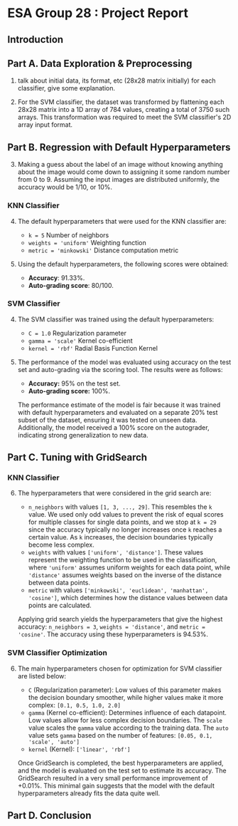 # ESA Group 28 : Project Report

## Introduction

## Part A. Data Exploration & Preprocessing

1. talk about initial data, its format, etc (28x28 matrix initially)
for each classifier, give some explanation.

2. For the SVM classifier, the dataset was transformed by flattening each 28x28 matrix into a 1D array of 784 values, creating a total of 3750 such arrays. This transformation was required to meet the SVM classifier's 2D array input format.

## Part B. Regression with Default Hyperparameters

3. Making a guess about the label of an image without knowing anything about the image would come down to assigning it
   some random number from 0 to 9. Assuming the input images are distributed uniformly, the accuracy would be 1/10, or
   10%.

### KNN Classifier

4. The default hyperparameters that were used for the KNN classifier are:

   - `k = 5` Number of neighbors
   - `weights = 'uniform'` Weighting function
   - `metric = 'minkowski'` Distance computation metric

5. Using the default hyperparameters, the following scores were obtained:

   - **Accuracy**: 91.33%.
   - **Auto-grading score**: 80/100. 

### SVM Classifier

4. The SVM classifier was trained using the default hyperparameters:

   - ```C = 1.0``` Regularization parameter
   - ```gamma = 'scale'``` Kernel co-efficient
   - ```kernel = 'rbf'``` Radial Basis Function Kernel

5. The performance of the model was evaluated using accuracy on the test set and auto-grading via the scoring tool. The results were as follows:

   - **Accuracy:** 95% on the test set.
   - **Auto-grading score:** 100%.

   The performance estimate of the model is fair because it was trained with default hyperparameters and evaluated on a separate 20% test subset of the dataset, ensuring it was tested on unseen data. Additionally, the model received a 100% score on the autograder, indicating strong generalization to new data.

## Part C. Tuning with GridSearch

### KNN Classifier

6. The hyperparameters that were considered in the grid search are:

   - `n_neighbors` with values `[1, 3, ..., 29]`. This resembles the `k` value. We used only odd values to prevent
     the risk of equal scores for multiple classes for single data points, and we stop at `k = 29` since the accuracy
     typically no longer increases once `k` reaches a certain value. As `k` increases, the decision boundaries typically
     become less complex.
   - `weights` with values `['uniform', 'distance']`. These values represent the weighting function to be used in the
     classification, where `'uniform'` assumes uniform weights for each data point, while `'distance'` assumes weights
     based on the inverse of the distance between data points.
   - `metric` with values `['minkowski', 'euclidean', 'manhattan', 'cosine']`, which determines how the distance values
     between data points are calculated.
   
   Applying grid search yields the hyperparameters that give the highest accuracy:
   `n_neighbors = 3`, `weights = 'distance'`, and `metric = 'cosine'`.
   The accuracy using these hyperparameters is 94.53%.

### SVM Classifier Optimization

6. The main hyperparameters chosen for optimization for SVM classifier are listed below:

   - ```C``` (Regularization parameter): Low values of this parameter makes the decision boundary smoother, while higher values make it more complex: ```[0.1, 0.5, 1.0, 2.0]```
   - ```gamma``` (Kernel co-efficient): Determines influence of each datapoint. Low values allow for less complex decision boundaries. The ```scale``` value scales the ```gamma``` value according to the training data. The ```auto``` value sets ```gamma``` based on the number of features: ```[0.05, 0.1, 'scale', 'auto']```
   - ```kernel``` (Kernel): ```['linear', 'rbf']```

   Once GridSearch is completed, the best hyperparameters are applied, and the model is evaluated on the test set to estimate its accuracy. The GridSearch resulted in a very small performance improvement of +0.01%. This minimal gain suggests that the model with the default hyperparameters already fits the data quite well.  

## Part D. Conclusion